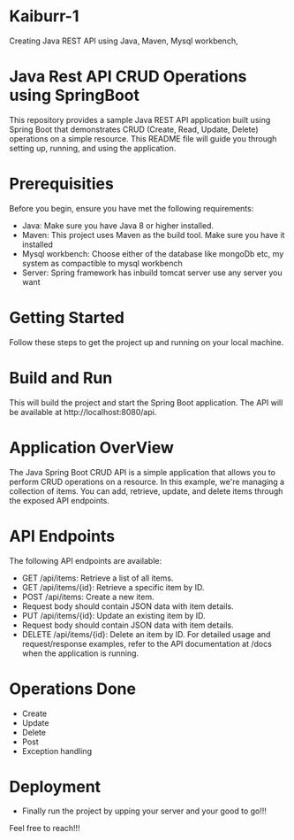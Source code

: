 # Kaiburr-1
Creating Java REST API using Java, Maven, Mysql workbench,

# Java Rest API CRUD Operations using SpringBoot
This repository provides a sample Java REST API application built using Spring Boot that demonstrates CRUD (Create, Read, Update, Delete) operations on a simple resource. This README file will guide you through setting up, running, and using the application.

# Prerequisities
Before you begin, ensure you have met the following requirements:
* Java: Make sure you have Java 8 or higher installed.
* Maven: This project uses Maven as the build tool. Make sure you have it installed
* Mysql workbench: Choose either of the database like mongoDb etc, my system as compactible to mysql workbench
* Server: Spring framework has inbuild tomcat server use any server you want
  
# Getting Started
Follow these steps to get the project up and running on your local machine.

# Build and Run
This will build the project and start the Spring Boot application. The API will be available at http://localhost:8080/api.

# Application OverView
The Java Spring Boot CRUD API is a simple application that allows you to perform CRUD operations on a resource. In this example, we're managing a collection of items. You can add, retrieve, update, and delete items through the exposed API endpoints.

# API Endpoints
The following API endpoints are available:

* GET /api/items: Retrieve a list of all items.
* GET /api/items/{id}: Retrieve a specific item by ID.
* POST /api/items: Create a new item.
* Request body should contain JSON data with item details.
* PUT /api/items/{id}: Update an existing item by ID.
* Request body should contain JSON data with item details.
* DELETE /api/items/{id}: Delete an item by ID.
For detailed usage and request/response examples, refer to the API documentation at /docs when the application is running.

# Operations Done
* Create
* Update
* Delete
* Post
* Exception handling

# Deployment 
* Finally run the project by upping your server and your good to go!!!


Feel free to reach!!!
